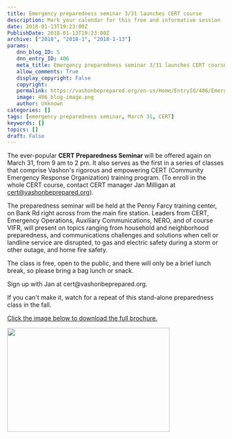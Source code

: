 ```yaml
---
title: Emergency preparedness seminar 3/31 launches CERT course
description: Mark your calendar for this free and informative session
date: 2018-01-13T19:23:00Z
PublishDate: 2018-01-13T19:23:00Z
archive: ["2018", "2018-1", "2018-1-13"]
params:
   dnn_blog_ID: 5
   dnn_entry_ID: 406
   meta_title: Emergency preparedness seminar 3/31 launches CERT course
   allow_comments: True
   display_copyright: False
   copyright: 
   permalink: https://vashonbeprepared.org/en-us/Home/EntryId/406/Emergency-preparedness-seminar-3-31-launches-CERT-course
   image: 406_blog-image.png
   author: Unknown
categories: []
tags: [emergency preparedness seminar, March 31, CERT]
keywords: []
topics: []
draft: False
---
```


The ever-popular <strong>CERT Preparedness Seminar </strong>will be offered again on March 31, from 9 am to 2 pm. It also serves as the first in a series of classes that comprise Vashon's rigorous and empowering CERT (Community Emergency Response Organization) training program. (To enroll in the whole CERT course, contact CERT manager Jan Milligan at cert@vashonbeprepared.org).
<p>The preparedness seminar will be held at the Penny Farcy training center, on Bank Rd right across from the main fire station. Leaders from CERT, Emergency Operations, Auxiliary Communications, NERO, and of course VIFR, will present on topics ranging from household and neighborhood preparedness, and communications challenges and solutions when cell or landline service are disrupted, to gas and electric safety during a storm or other outage, and home fire safety.</p>
<p>
The class is free, open to the public, and there will only be a brief lunch break, so please bring a bag lunch or snack.
</p>
<p>
Sign up with Jan at cert@vashonbeprepared.org.
</p>
<p>
If you can't make it, watch for a repeat of this stand-alone preparedness class in the fall.</p>
<p>
<a href="/Portals/1/Docs/CERT/Documents/CERT_Mar_2018_Course.pdf?ver=2018-01-30-101346-857" target="_blank">Click the image below to download the full brochure.</a></p>
<p>
<a href="/Portals/1/Docs/CERT/Documents/CERT_Mar_2018_Course.pdf?ver=2018-01-30-101346-857" target="_blank"><img alt="" src="/Portals/1/Docs/CERT/Documents/Mar18CERTCourse%20.a.jpg?ver=2018-01-30-101217-523" style="width: 376px; height: 240px;" /></a>
</p>
